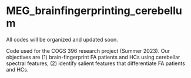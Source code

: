 # MEG_brainfingerprinting_cerebellum
All codes will be organized and updated soon. 

Code used for the COGS 396 research project (Summer 2023). Our objectives are (1) brain-fingerprint FA patients and HCs using cerebellar spectral features, (2) identify salient features that differentiate FA patients and HCs. 

